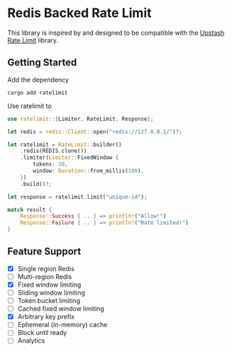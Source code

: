 # Redis Backed Rate Limit

This library is inspired by and designed to be compatible with the [Upstash Rate Limit](https://github.com/upstash/ratelimit) library.

## Getting Started

Add the dependency

```shell
cargo add ratelimit
```

Use ratelimit to

```rust
use ratelimit::{Limiter, RateLimit, Response};

let redis = redis::Client::open("redis://127.0.0.1/")?;

let ratelimit = RateLimit::builder()
    .redis(REDIS.clone())
    .limiter(Limiter::FixedWindow {
        tokens: 30,
        window: Duration::from_millis(100),
    })
    .build()?;

let response = ratelimit.limit("unique-id");

match result {
    Response::Success { .. } => println!("Allow!")
    Response::Failure { .. } => println!("Rate limited!")
}
```

## Feature Support

- [x] Single region Redis
- [ ] Multi-region Redis
- [x] Fixed window limiting
- [ ] Sliding window limiting
- [ ] Token bucket limiting
- [ ] Cached fixed window limiting
- [x] Arbitrary key prefix
- [ ] Ephemeral (in-memory) cache
- [ ] Block until ready
- [ ] Analytics

